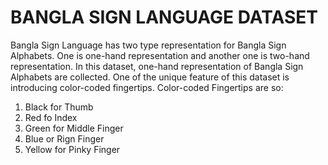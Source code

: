 # BANGLA SIGN LANGUAGE DATASET

Bangla Sign Language has two type representation for Bangla Sign Alphabets. One is one-hand representation and another one is two-hand representation. In this dataset, one-hand representation of Bangla Sign Alphabets are collected. One of the unique feature of this dataset is introducing color-coded fingertips.
Color-coded Fingertips are so:
1. Black for Thumb
2. Red fo Index
3. Green for Middle Finger
4. Blue or Rign Finger
5. Yellow for Pinky Finger

